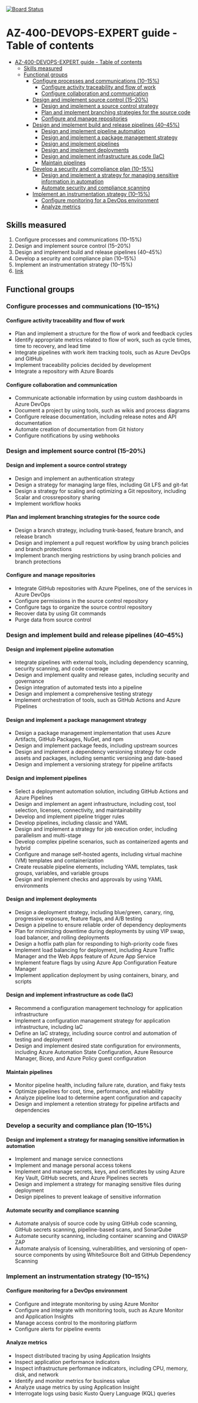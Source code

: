 [![Board Status](https://dev.azure.com/moscaen/e8ee78c4-e8b8-4bb9-b319-3ba4b2ad6720/7a1a78cd-7c77-4109-b00c-87aa69a84884/_apis/work/boardbadge/6250eb75-9c1c-4572-bb30-9aeb2185af4e)](https://dev.azure.com/moscaen/e8ee78c4-e8b8-4bb9-b319-3ba4b2ad6720/_boards/board/t/7a1a78cd-7c77-4109-b00c-87aa69a84884/Microsoft.RequirementCategory)
# AZ-400-DEVOPS-EXPERT guide - Table of contents

- [AZ-400-DEVOPS-EXPERT guide - Table of contents](#az-400-devops-expert-guide---table-of-contents)
  - [Skills measured](#skills-measured)
  - [Functional groups](#functional-groups)
    - [Configure processes and communications (10–15%)](#configure-processes-and-communications-1015)
      - [Configure activity traceability and flow of work](#configure-activity-traceability-and-flow-of-work)
      - [Configure collaboration and communication](#configure-collaboration-and-communication)
    - [Design and implement source control (15–20%)](#design-and-implement-source-control-1520)
      - [Design and implement a source control strategy](#design-and-implement-a-source-control-strategy)
      - [Plan and implement branching strategies for the source code](#plan-and-implement-branching-strategies-for-the-source-code)
      - [Configure and manage repositories](#configure-and-manage-repositories)
    - [Design and implement build and release pipelines (40–45%)](#design-and-implement-build-and-release-pipelines-4045)
      - [Design and implement pipeline automation](#design-and-implement-pipeline-automation)
      - [Design and implement a package management strategy](#design-and-implement-a-package-management-strategy)
      - [Design and implement pipelines](#design-and-implement-pipelines)
      - [Design and implement deployments](#design-and-implement-deployments)
      - [Design and implement infrastructure as code (IaC)](#design-and-implement-infrastructure-as-code-iac)
      - [Maintain pipelines](#maintain-pipelines)
    - [Develop a security and compliance plan (10–15%)](#develop-a-security-and-compliance-plan-1015)
      - [Design and implement a strategy for managing sensitive information in automation](#design-and-implement-a-strategy-for-managing-sensitive-information-in-automation)
      - [Automate security and compliance scanning](#automate-security-and-compliance-scanning)
    - [Implement an instrumentation strategy (10–15%)](#implement-an-instrumentation-strategy-1015)
      - [Configure monitoring for a DevOps environment](#configure-monitoring-for-a-devops-environment)
      - [Analyze metrics](#analyze-metrics)

## Skills measured

1. Configure processes and communications (10–15%)
1. Design and implement source control (15–20%)
1. Design and implement build and release pipelines (40–45%)
1. Develop a security and compliance plan (10–15%)
1. Implement an instrumentation strategy (10–15%)
1. [link](https://query.prod.cms.rt.microsoft.com/cms/api/am/binary/RE3VP8d)

## Functional groups

### Configure processes and communications (10–15%)

#### Configure activity traceability and flow of work

- Plan and implement a structure for the flow of work and feedback cycles
- Identify appropriate metrics related to flow of work, such as cycle times, time to recovery, and
lead time
- Integrate pipelines with work item tracking tools, such as Azure DevOps and GitHub
- Implement traceability policies decided by development
- Integrate a repository with Azure Boards

#### Configure collaboration and communication

- Communicate actionable information by using custom dashboards in Azure DevOps
- Document a project by using tools, such as wikis and process diagrams
- Configure release documentation, including release notes and API documentation
- Automate creation of documentation from Git history
- Configure notifications by using webhooks

### Design and implement source control (15–20%)

#### Design and implement a source control strategy

- Design and implement an authentication strategy
- Design a strategy for managing large files, including Git LFS and git-fat
- Design a strategy for scaling and optimizing a Git repository, including Scalar and crossrepository sharing
- Implement workflow hooks

#### Plan and implement branching strategies for the source code

- Design a branch strategy, including trunk-based, feature branch, and release branch
- Design and implement a pull request workflow by using branch policies and branch protections
- Implement branch merging restrictions by using branch policies and branch protections

#### Configure and manage repositories

- Integrate GitHub repositories with Azure Pipelines, one of the services in Azure DevOps
- Configure permissions in the source control repository
- Configure tags to organize the source control repository
- Recover data by using Git commands
- Purge data from source control

### Design and implement build and release pipelines (40–45%)

#### Design and implement pipeline automation

- Integrate pipelines with external tools, including dependency scanning, security scanning, and
code coverage
- Design and implement quality and release gates, including security and governance
- Design integration of automated tests into a pipeline
- Design and implement a comprehensive testing strategy
- Implement orchestration of tools, such as GitHub Actions and Azure Pipelines

#### Design and implement a package management strategy

- Design a package management implementation that uses Azure Artifacts, GitHub Packages,
NuGet, and npm
- Design and implement package feeds, including upstream sources
- Design and implement a dependency versioning strategy for code assets and packages,
including semantic versioning and date-based
- Design and implement a versioning strategy for pipeline artifacts

#### Design and implement pipelines

- Select a deployment automation solution, including GitHub Actions and Azure Pipelines
- Design and implement an agent infrastructure, including cost, tool selection, licenses,
connectivity, and maintainability
- Develop and implement pipeline trigger rules
- Develop pipelines, including classic and YAML
- Design and implement a strategy for job execution order, including parallelism and multi-stage
- Develop complex pipeline scenarios, such as containerized agents and hybrid
- Configure and manage self-hosted agents, including virtual machine (VM) templates and
containerization
- Create reusable pipeline elements, including YAML templates, task groups, variables, and
variable groups
- Design and implement checks and approvals by using YAML environments

#### Design and implement deployments

- Design a deployment strategy, including blue/green, canary, ring, progressive exposure, feature
flags, and A/B testing
- Design a pipeline to ensure reliable order of dependency deployments
- Plan for minimizing downtime during deployments by using VIP swap, load balancer, and rolling
deployments
- Design a hotfix path plan for responding to high-priority code fixes
- Implement load balancing for deployment, including Azure Traffic Manager and the Web Apps
feature of Azure App Service
- Implement feature flags by using Azure App Configuration Feature Manager
- Implement application deployment by using containers, binary, and scripts

#### Design and implement infrastructure as code (IaC)

- Recommend a configuration management technology for application infrastructure
- Implement a configuration management strategy for application infrastructure, including IaC
- Define an IaC strategy, including source control and automation of testing and deployment
- Design and implement desired state configuration for environments, including Azure
Automation State Configuration, Azure Resource Manager, Bicep, and Azure Policy guest
configuration

#### Maintain pipelines

- Monitor pipeline health, including failure rate, duration, and flaky tests
- Optimize pipelines for cost, time, performance, and reliability
- Analyze pipeline load to determine agent configuration and capacity
- Design and implement a retention strategy for pipeline artifacts and dependencies

### Develop a security and compliance plan (10–15%)

#### Design and implement a strategy for managing sensitive information in automation

- Implement and manage service connections
- Implement and manage personal access tokens
- Implement and manage secrets, keys, and certificates by using Azure Key Vault, GitHub secrets,
and Azure Pipelines secrets
- Design and implement a strategy for managing sensitive files during deployment
- Design pipelines to prevent leakage of sensitive information

#### Automate security and compliance scanning

- Automate analysis of source code by using GitHub code scanning, GitHub secrets scanning,
pipeline-based scans, and SonarQube
- Automate security scanning, including container scanning and OWASP ZAP
- Automate analysis of licensing, vulnerabilities, and versioning of open-source components by
using WhiteSource Bolt and GitHub Dependency Scanning

### Implement an instrumentation strategy (10–15%)

#### Configure monitoring for a DevOps environment

- Configure and integrate monitoring by using Azure Monitor
- Configure and integrate with monitoring tools, such as Azure Monitor and Application Insights
- Manage access control to the monitoring platform
- Configure alerts for pipeline events

#### Analyze metrics

- Inspect distributed tracing by using Application Insights
- Inspect application performance indicators
- Inspect infrastructure performance indicators, including CPU, memory, disk, and network
- Identify and monitor metrics for business value
- Analyze usage metrics by using Application Insight
- Interrogate logs using basic Kusto Query Language (KQL) queries

